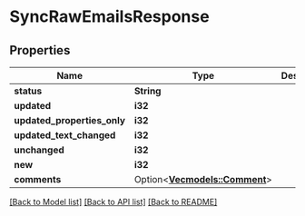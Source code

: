 # SyncRawEmailsResponse

## Properties

Name | Type | Description | Notes
------------ | ------------- | ------------- | -------------
**status** | **String** |  | 
**updated** | **i32** |  | 
**updated_properties_only** | **i32** |  | 
**updated_text_changed** | **i32** |  | 
**unchanged** | **i32** |  | 
**new** | **i32** |  | 
**comments** | Option<[**Vec<models::Comment>**](Comment.md)> |  | [optional]

[[Back to Model list]](../README.md#documentation-for-models) [[Back to API list]](../README.md#documentation-for-api-endpoints) [[Back to README]](../README.md)


